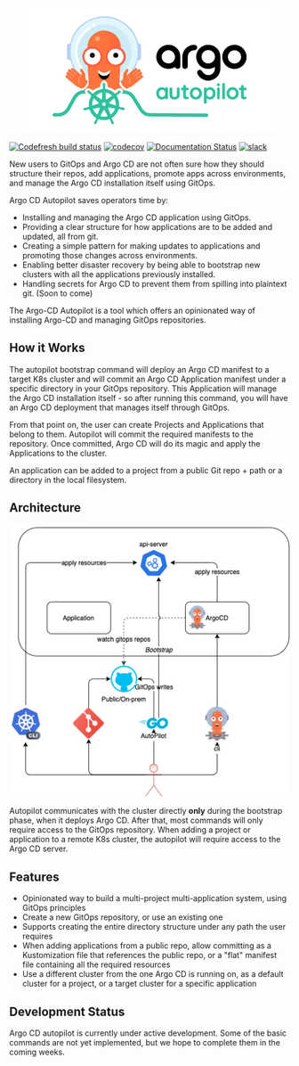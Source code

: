 <p align="center"><img src="./assets/argo_autopilot.png" alt="Argo Logo"></p>

[![Codefresh build status]( https://g.codefresh.io/api/badges/pipeline/codefresh-inc/argocd-autopilot%2Frelease?type=cf-1)]( https://g.codefresh.io/public/accounts/codefresh-inc/pipelines/new/60881f8199c9564ef31aac61)
[![codecov](https://codecov.io/gh/argoproj-labs/argocd-autopilot/branch/main/graph/badge.svg?token=IDyZNfRUfY)](https://codecov.io/gh/argoproj-labs/argocd-autopilot)
[![Documentation Status](https://readthedocs.org/projects/argocd-autopilot/badge/?version=latest)](https://argocd-autopilot.readthedocs.io/en/latest/?badge=latest)
[![slack](https://img.shields.io/badge/slack-argoproj-brightgreen.svg?logo=slack)](https://argoproj.github.io/community/join-slack/)

New users to GitOps and Argo CD are not often sure how they should structure their repos, add applications, promote apps across environments, and manage the Argo CD installation itself using GitOps.

Argo CD Autopilot saves operators time by:

- Installing and managing the Argo CD application using GitOps.
- Providing a clear structure for how applications are to be added and updated, all from git.
- Creating a simple pattern for making updates to applications and promoting those changes across environments.
- Enabling better disaster recovery by being able to bootstrap new clusters with all the applications previously installed.
- Handling secrets for Argo CD to prevent them from spilling into plaintext git. (Soon to come)

The Argo-CD Autopilot is a tool which offers an opinionated way of installing Argo-CD and managing GitOps repositories.

## How it Works
The autopilot bootstrap command will deploy an Argo CD manifest to a target K8s cluster and will commit an Argo CD Application manifest under a specific directory in your GitOps repository. This Application will manage the Argo CD installation itself - so after running this command, you will have an Argo CD deployment that manages itself through GitOps.

From that point on, the user can create Projects and Applications that belong to them. Autopilot will commit the required manifests to the repository. Once committed, Argo CD will do its magic and apply the Applications to the cluster.

An application can be added to a project from a public Git repo + path or a directory in the local filesystem.

## Architecture
![Argo-CD Autopilot Architecture](assets/architecture.png)

Autopilot communicates with the cluster directly **only** during the bootstrap phase, when it deploys Argo CD. After that, most commands will only require access to the GitOps repository. When adding a project or application to a remote K8s cluster, the autopilot will require access to the Argo CD server.


## Features
* Opinionated way to build a multi-project multi-application system, using GitOps principles
* Create a new GitOps repository, or use an existing one
* Supports creating the entire directory structure under any path the user requires
* When adding applications from a public repo, allow committing as a Kustomization file that references the public repo, or a "flat" manifest file containing all the required resources
* Use a different cluster from the one Argo CD is running on, as a default cluster for a project, or a target cluster for a specific application

## Development Status
Argo CD autopilot is currently under active development. Some of the basic commands are not yet implemented, but we hope to complete them in the coming weeks.
